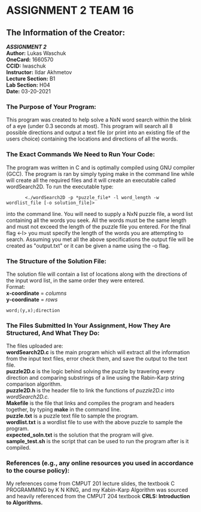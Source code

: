 # ASSIGNMENT 2 TEAM 16
## The Information of the Creator:

***ASSIGNMENT 2***                                                           
  **Author:** Lukas Waschuk   
  **OneCard:** 1660570           
  **CCID:** lwaschuk   
  **Instructor:** Ildar Akhmetov                 
  **Lecture Section:** B1   
  **Lab Section:** H04    
  **Date:** 03-20-2021                               

### The Purpose of Your Program:
This program was created to help solve a NxN word search within the blink of a eye (under 0.3 seconds at most). This program will search all 8 possible directions and output a text file (or print into an existing file of the users choice) containing the locations and directions of all the words. 

### The Exact Commands We Need to Run Your Code:
The program was written in C and is optimally compiled using GNU compiler (GCC). The program is ran by simply typing make in the command line while will create all the required files and it will create an executable called wordSearch2D. To run the executable type:  


           <./wordSearch2D -p *puzzle_file* -l word_length -w wordlist_file [-o solution_file]>   



into the command line. You will need to supply a NxN puzzle file, a word list containing all the words you seek. All the words must be the same length and must not exceed the length of the puzzle file you entered. For the final flag <-l> you must specify the length of the words you are attempting to search. Assuming you met all the above specifications the output file will be created as "output.txt" or it can be given a name using the -o flag.

### The Structure of the Solution File:
The solution file will contain a list of locations along with the directions of the input word list, in the same order they were entered.   
Format:    
**x-coordinate** = *columns*  
**y-coordinate** = *rows* 

    word;(y,x);direction 

### The Files Submitted In Your Assignment, How They Are Structured, And What They Do:
The files uploaded are:  
**wordSearch2D.c**  is the main program which will extract all the information from the input text files, error check them, and save the output to the text file.    
**puzzle2D.c** is the logic behind solving the puzzle by travering every direction and comparing substrings of a line using the Rabin-Karp string comparison algorithm.    
**puzzle2D.h** is the header file to link the functions of *puzzle2D.c* into *wordSearch2D.c.*   
**Makefile** is the file that links and compiles the program and headers together, by typing **make** in the command line.   
**puzzle.txt** is a puzzle text file to sample the program.    
**wordlist.txt** is a wordlist file to use with the above puzzle to sample the program.    
**expected_soln.txt** is the solution that the program will give.    
**sample_test.sh** is the script that can be used to run the program after is it compiled.  

### References (e.g., any online resources you used in accordance to the course policy):
My references come from CMPUT 201 lecture slides, the textbook C PROGRAMMING by K N KING, and my Kabin-Karp Algorithm was sourced and heavily referenced from the CMPUT 204 textbook **CRLS: Introduction to Algorithms.**